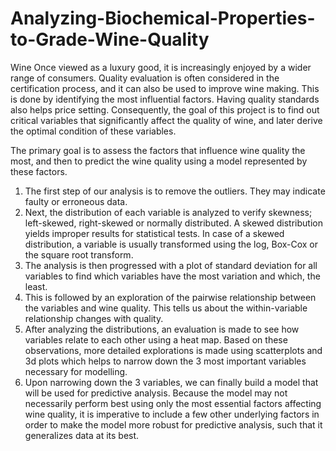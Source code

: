 # Analyzing-Biochemical-Properties-to-Grade-Wine-Quality

Wine  Once viewed as a luxury good, it is increasingly enjoyed by a wider range of consumers. Quality evaluation is often considered in the certification process, and it can also be used to improve wine making. This is done by identifying the most influential factors. Having quality standards also helps price setting. Consequently, the goal of this project is to find out critical variables that significantly affect the quality of wine, and later derive the optimal condition of these variables.

The primary goal is to assess the factors that influence wine quality the most, and then to predict the wine quality using a model represented by these factors.
<ol> <li>The first step of our analysis is to remove the outliers. They may indicate faulty or erroneous data.</li>
<li>Next, the distribution of each variable is analyzed to verify skewness; left-skewed, right-skewed or normally distributed.  A skewed distribution yields improper results for statistical tests. In case of a skewed distribution, a variable is usually transformed using the log, Box-Cox or the square root transform.</li>
<li>The analysis is then progressed with a plot of standard deviation for all variables to find which variables have the most variation and which, the least.</li>
<li>This is followed by an exploration of the pairwise relationship between the variables and wine quality. This tells us about the within-variable relationship changes with quality.</li>
<li>After analyzing the distributions, an evaluation is made to see how variables relate to each other using a heat map. Based on these observations, more detailed explorations is made using scatterplots and 3d plots which helps to narrow down the 3 most important variables necessary for modelling.</li>
<li>Upon narrowing down the 3 variables, we can finally build a model that will be used for predictive analysis. Because the model may not necessarily perform best using only the most essential factors affecting wine quality, it is imperative to include a few other underlying factors in order to make the model more robust for predictive analysis, such that it generalizes data at its best.</li>
</ol>
